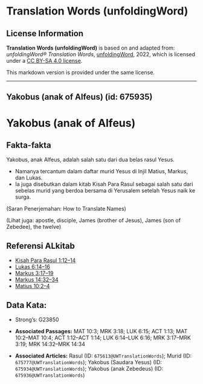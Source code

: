 # Translation Words (unfoldingWord)

## License Information

**Translation Words (unfoldingWord)** is based on and adapted from: _unfoldingWord® Translation Words_, [unfoldingWord](https://unfoldingword.org/utw), 2022, which is licensed under a [CC BY-SA 4.0 license](https://creativecommons.org/licenses/by-sa/4.0/legalcode.en).

This markdown version is provided under the same license.



--------------------------------

## Yakobus (anak of Alfeus) (id: 675935)

Yakobus (anak of Alfeus)
========================

Fakta\-fakta
------------

Yakobus, anak Alfeus, adalah salah satu dari dua belas rasul Yesus.

* Namanya tercantum dalam daftar murid Yesus di Injil Matius, Markus, dan Lukas.
* Ia juga disebutkan dalam kitab Kisah Para Rasul sebagai salah satu dari sebelas murid yang berdoa bersama di Yerusalem setelah Yesus naik ke surga.

(Saran Penerjemahan: How to Translate Names)

(Lihat juga: apostle, disciple, James (brother of Jesus), James (son of Zebedee), the twelve)

Referensi ALkitab
-----------------

* [Kisah Para Rasul 1:12–14](https://ref.ly/Acts0:0)
* [Lukas 6:14–16](https://ref.ly/Luke6:14-Luke6:16)
* [Markus 3:17–19](https://ref.ly/Mark3:17-Mark3:19)
* [Markus 14:32–34](https://ref.ly/Mark14:32-Mark14:34)
* [Matius 10:2–4](https://ref.ly/Matt10:2-Matt10:4)

Data Kata:
----------

* Strong’s: G23850

* **Associated Passages:** MAT 10:3; MRK 3:18; LUK 6:15; ACT 1:13; MAT 10:2–MAT 10:4; ACT 1:12–ACT 1:14; LUK 6:14–LUK 6:16; MRK 3:17–MRK 3:19; MRK 14:32–MRK 14:34
* **Associated Articles:** Rasul (ID: `675613@UWTranslationWords`); Murid (ID: `675777@UWTranslationWords`); Yakobus (Saudara Yesus) (ID: `675934@UWTranslationWords`); Yakobus (anak Zebedeus) (ID: `675936@UWTranslationWords`)

